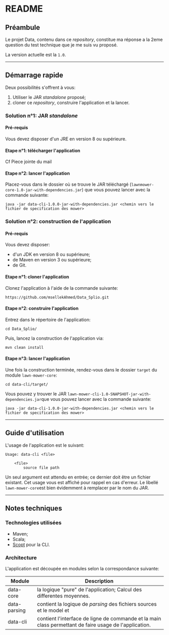 # README #

## Préambule ##

Le projet Data, contenu dans ce *repository*, constitue ma réponse a la 2eme question du test technique que je me suis vu proposé.

La version actuelle est la `1.0`.

---

## Démarrage rapide ##
Deux possibilités s'offrent à vous:

1. Utiliser le JAR *standalone* proposé;
2. cloner ce *repository*, construire l'application et la lancer.

### Solution n°1: JAR *standalone* ###
#### Pré-requis ####
Vous devez disposer d'un JRE en version 8 ou supérieure.
#### Etape n°1: télécharger l'application ####
Cf Piece jointe du mail
#### Etape n°2: lancer l'application ####
Placez-vous dans le dossier où se trouve le JAR téléchargé (`lawnmower-core-1.0-jar-with-dependencies.jar`) que vous pouvez lancer avec la commande suivante:

	java -jar data-cli-1.0.0-jar-with-dependencies.jar <chemin vers le fichier de specification des mower>


### Solution n°2: construction de l'application ###
#### Pré-requis ####
Vous devez disposer:

* d'un JDK en version 8 ou supérieure;
* de Maven en version 3 ou supérieure;
* de Git.

#### Etape n°1: cloner l'application ####
Clonez l'application à l'aide de la commande suivante:

	https://github.com/msellekAhmed/Data_Splio.git

#### Etape n°2: construire l'application ####
Entrez dans le répertoire de l'application:

	cd Data_Splio/

Puis, lancez la construction de l'application via:

	mvn clean install

#### Etape n°3: lancer l'application ####
Une fois la construction terminée, rendez-vous dans le dossier `target` du module `lawn-mower-core`:

	cd data-cli/target/

Vous pouvez y trouver le JAR `lawn-mower-cli-1.0-SNAPSHOT-jar-with-dependencies.jar`que vous pouvez lancer avec la commande suivante:

	java -jar data-cli-1.0.0-jar-with-dependencies.jar <chemin vers le fichier de specification des mower>

---
## Guide d'utilisation ##
L'usage de l'application est le suivant:

	Usage: data-cli <file>

  		<file>
        	source file path

Un seul argument est attendu en entrée; ce dernier doit être un fichier existant. Cet usage vous est affiché pour rappel en cas d'erreur. Le libellé `lawn-mower-core`est bien évidemment à remplacer par le nom du JAR.

---
## Notes techniques ##
### Technologies utilisées ###

* Maven;
* Scala;
* [Scopt](https://github.com/scopt/scopt) pour la CLI.

### Architecture ###
L'application est découpée en modules selon la correspondance suivante:

Module            | Description
------------------|------
data-core         | la logique "pure" de l'application; Calcul des differentes moyennes.
data-parsing      | contient la logique de *parsing* des fichiers sources et le model et 
data-cli          | contient l'interface de ligne de commande et la main class permettant de faire usage de l'application.


